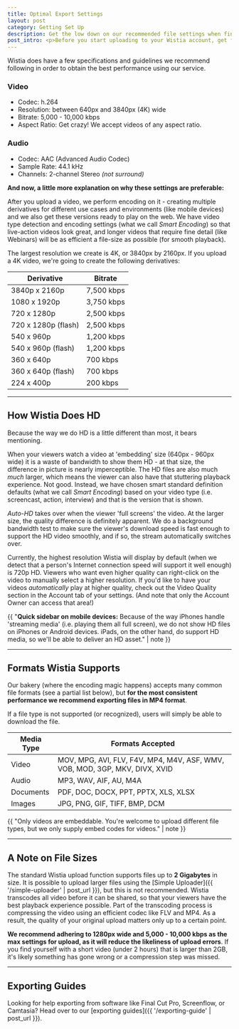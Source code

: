 ```yaml
---
title: Optimal Export Settings
layout: post
category: Getting Set Up
description: Get the low down on our recommended file settings when finishing up your videos.
post_intro: <p>Before you start uploading to your Wistia account, get familiar with our recommendations for video resolution, settings, and formats. This will make uploading a painless experience, and you will end up with top quality web encodes for your videos!</p>
---
```


Wistia does have a few specifications and guidelines we recommend following in order to obtain the best performance using our service.

<div class="exporting_guide_box">
<h3>
  <i class="icon-facetime-video"></i>
  Video
</h3>
<ul>
<li>Codec: <span class="answer">h.264</span></li>
<li>Resolution: <span class="answer">between 640px and 3840px (4K) wide</span></li>
<li>Bitrate: <span class="answer">5,000 - 10,000 kbps</span></li>
<li>Aspect Ratio: <span class="answer">Get crazy! We accept videos of any aspect ratio.</span></li>
</ul>
</div>

<p></p>

<div class="exporting_guide_box">
<h3>
  <i class="icon-volume-up"></i>
  Audio
</h3>
<ul>
<li>Codec: <span class="answer">AAC (Advanced Audio Codec)</span></li>
<li>Sample Rate: <span class="answer">44.1 kHz</span></li>
<li>Channels: <span class="answer">2-channel Stereo <em>(not surround)</em></span></li>
</ul>
</div>

**And now, a little more explanation on why these settings are preferable:**

After you upload a video, we perform encoding on it - creating multiple derivatives for different use cases and environments (like mobile devices) and we also get these versions ready to play on the web. We have video type detection and encoding settings (what we call *Smart Encoding*) so that live-action videos look great, and longer videos that require fine detail (like Webinars) will be as efficient a file-size as possible (for smooth playback).

The largest resolution we create is 4K, or 3840px by 2160px.  If you upload a 4K video, we're going to create the following derivatives:

Derivative | Bitrate
-----------|---------
3840p x 2160p | 7,500 kbps
1080 x 1920p | 3,750 kbps
720 x 1280p | 2,500 kbps
720 x 1280p (flash) | 2,500 kbps
540 x 960p | 1,200 kbps
540 x 960p (flash) | 1,200 kbps
360 x 640p | 700 kbps
360 x 640p (flash) | 700 kbps
224 x 400p | 200 kbps



----
## How Wistia Does HD

Because the way we do HD is a little different than most, it bears mentioning.

When your viewers watch a video at 'embedding' size (640px - 960px wide) it is a waste of bandwidth to show them HD - at that size, the difference in picture is nearly imperceptible.  The HD files are also much *much* larger, which means the viewer can also have that stuttering playback experience. Not good. Instead, we have chosen smart standard definition defaults (what we call *Smart Encoding*) based on your video type (i.e. screencast, action, interview) and that is the version that is shown.

_Auto-HD_ takes over when the viewer 'full screens' the video.  At the larger size, the quality difference is definitely apparent.  We do a background bandwidth test to make sure the viewer's download speed is fast enough to support the HD video smoothly, and if so, the stream automatically switches over.

Currently, the highest resolution Wistia will display by default (when we detect that a person's Internet connection speed will support it well enough) is 720p HD. Viewers who want even higher quality can right-click on the video to manually select a higher resolution. If you'd like to have your videos _automatically_ play at higher quality, check out the Video Quality section in the Account tab of your settings. (And note that only the Account Owner can access that area!) 

{{ "<strong>Quick sidebar on mobile devices:</strong> Because of the way iPhones handle 'streaming media' (i.e. playing them all full screen), we do not show HD files on iPhones or Android devices.  iPads, on the other hand, do support HD media, so we'll be able to deliver an HD asset." | note }}

----
## Formats Wistia Supports

Our bakery (where the encoding magic happens) accepts many common file formats (see a partial list below), but **for the most consistent performance we recommend exporting files in MP4 format**. 

If a file type is not supported (or recognized), users will simply be able to download the file.

Media Type | Formats Accepted
-----------|------------------
Video | MOV, MPG, AVI, FLV, F4V, MP4, M4V, ASF, WMV, VOB, MOD, 3GP, MKV, DIVX, XVID
Audio | MP3, WAV, AIF, AU, M4A
Documents | PDF, DOC, DOCX, PPT, PPTX, XLS, XLSX
Images | JPG, PNG, GIF, TIFF, BMP, DCM

{{ "Only videos are embeddable. You're welcome to upload different file types, but we only supply embed codes for videos." | note }}


----
## A Note on File Sizes

The standard Wistia upload function supports files up to **2 Gigabytes** in size. It is possible to upload larger files using the [Simple Uploader]({{ '/simple-uploader' | post_url }}), but this is not recommended. Wistia transcodes all video before it can be shared, so that your viewers have the best playback experience possible. Part of the transcoding process is compressing the video using an efficient codec like FLV and MP4. As a result, the quality of your original upload matters only up to a certain point.

**We recommend adhering to 1280px wide and 5,000 - 10,000 kbps as the max settings for upload, as it will reduce the likeliness of upload errors**. If you find yourself with a short video (under 2 hours) that is larger than 2GB, it's likely something has gone wrong or a compression step was missed.

----
## Exporting Guides

Looking for help exporting from software like Final Cut Pro, Screenflow, or Camtasia? Head over to our [exporting guides]({{ '/exporting-guide' | post_url }}).
